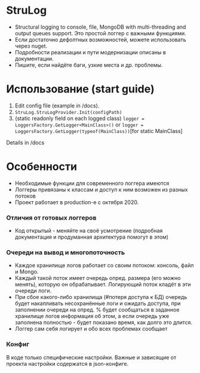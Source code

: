 # StruLog

- Structural logging to console, file, MongoDB with multi-threading and output queues support. Это простой логгер с важными функциями.
- Если достаточно дефолтных возможностей, можете использовать через nuget.
- Подробности реализации и пути модернизации описаны в документации.
- Пишите, если найдёте баги, узкие места и др. проблемы.

# Использование (start guide)
1. Edit config file (example in /docs).
2. `StruLog.StruLogProvider.Init(configPath)`
3. (static readonly field on each logged class) `logger = LoggersFactory.GetLogger<MainClass>()` or `logger = LoggersFactory.GetLogger(typeof(MainClass))`[for static MainClass]

Details in /docs
# Особенности

- Необходимые функции для современного логгера имеются
- Логгеры привязаны к классам и доступ к ним возможен из разных потоков
- Проект работает в production-е с октября 2020.

### Отличия от готовых логгеров

- Код открытый - меняйте на своё усмотрение (подробная документация и продуманная архитектура помогут в этом)

### Очереди на вывод и многопоточность

- Каждое хранилище логов работает со своим потоком: консоль, файл и Mongo.
- Каждый такой поток имеет очередь опред. размера (его можно менять), которую он обрабатывает. Логирующий поток кладёт в эти очереди логи.
- При сбое какого-либо хранилища (#потеря доступа к БД) очередь будет накапливать несохранённые логи и ожидать доступа, при заполнении очереди на опред. % будет сообщаться в заданное хранилище логов информация об этом, а если очередь уже заполнена полностью - будет показано время, как долго это длится.
- Логгер сам себя логирует и обо всех проблемах сообщает

### Конфиг

В коде только специфические настройки. Важные и зависящие от проекта настройки содержатся в json-конфиге.
